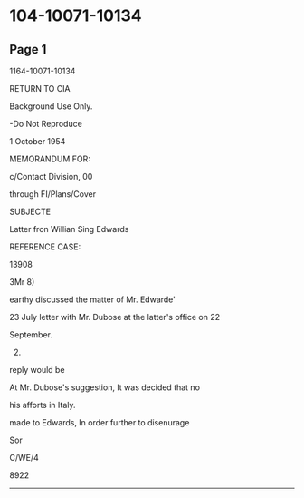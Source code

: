 # 104-10071-10134

## Page 1

1164-10071-10134

RETURN TO CIA

Background Use Only.

-Do Not Reproduce

1 October 1954

MEMORANDUM FOR:

c/Contact Division, 00

through FI/Plans/Cover

SUBJECTE

Latter fron Willian Sing Edwards

REFERENCE CASE:

13908

3Mr 8)

earthy discussed the matter of Mr. Edwarde'

23 July letter with Mr. Dubose at the latter's office on 22

September.

2.

reply would be

At Mr. Dubose's suggestion, It was decided that no

his afforts in Italy.

made to Edwards, In order further to disenurage

Sor

C/WE/4

8922

---

